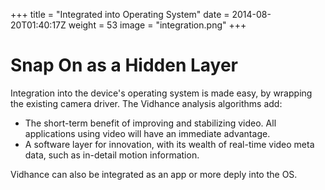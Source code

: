 +++
title = "Integrated into Operating System"
date = 2014-08-20T01:40:17Z
weight = 53
image = "integration.png"
+++
# Snap On as a Hidden Layer
Integration into the device's operating system is made easy, by wrapping the existing camera driver.
The Vidhance analysis algorithms add:

* The short-term benefit of improving and stabilizing video. All applications using video will have 
an immediate advantage.
* A software layer for innovation, with its wealth of real-time video meta data, such as 
in-detail motion information.

Vidhance can also be integrated as an app or more deply into the OS.